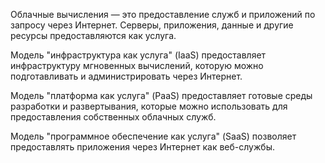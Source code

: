 Облачные вычисления — это предоставление служб и приложений по запросу через Интернет. Серверы, приложения, данные и другие ресурсы предоставляются как услуга. 

Модель "инфраструктура как услуга" (IaaS) предоставляет инфраструктуру мгновенных вычислений, которую можно подготавливать и администрировать через Интернет.

Модель "платформа как услуга" (PaaS) предоставляет готовые среды разработки и развертывания, которые можно использовать для предоставления собственных облачных служб.

Модель "программное обеспечение как услуга" (SaaS) позволяет предоставлять приложения через Интернет как веб-службы.
